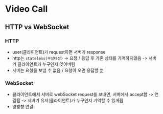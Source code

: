 # Video Call

## HTTP vs WebSocket

### HTTP

- user(클라이언트)가 request하면 서버가 response
- http는 `stateless(무상태성)` -> 요청 / 응답 후 기존 상태를 기억하지않음 -> 서버가 클라이언트가 누구인지 잊어버림
- 서버는 요청을 보낼 수 없음 / 요청이 오면 응답할 뿐

### WebSocket

- 클라이언트에서 서버로 webSocket request를 보내면, 서버에서 accept함 -> 연결됨 -> 서버가 유저(클라이언트)가 누구인지 기억할 수 있게됨
- 양방향 연결
